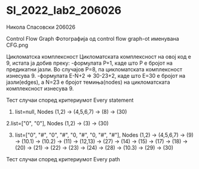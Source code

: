 # SI_2022_lab2_206026
Никола Спасовски 206026

Control Flow Graph
Фотографија од control flow graph-ot именувана CFG.png


Цикломатска комплексност
Цикломатската комплексност на овој код е 9, истата ја добив преку:
-формулата P+1, каде што P е бројот на предикатни јазли. Во случајoв P=8, па цикломатската комплексност изнесува 9.
-формулата E-N+2 => 30-23+2, каде што E=30 е бројот на јазли(edges), a N=23 е бројот темиња(nodes) на цикломатската комплексност изнесува 9.


Тест случаи според критериумот Every statement
1. list=null, 
Nodes (1,2) -> (4,5,6,7) -> (8) -> (30)

2.list=["0", "0"], 
Nodes (1,2) -> (3) -> (30)

3. list=["0", "#", "0", "#", "0, "#", "0, "#", "#"], 
Nodes (1,2) -> (4,5,6,7) -> (9) -> (10.1) -> (10.2) -> (11) -> (12,13) -> (27) -> (14) -> (15) -> (17) -> (18) -> (20) -> (21) -> (22) -> (23) -> (24) -> (28) -> (10.3) -> (29) -> (30)


Тест случаи според критериумот Every path
